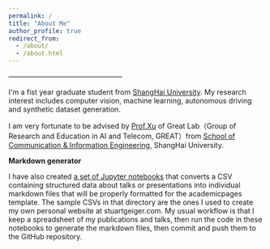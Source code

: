 ```yaml
---
permalink: /
title: "About Me"
author_profile: true
redirect_from: 
  - /about/
  - /about.html
---
```

————————————————


I'm a fist year graduate student from [ShangHai University](https://www.shu.edu.cn/). My research interest includes computer vision,  machine learning, autonomous driving and synthetic dataset generation.

I am very fortunate to be advised by [Prof.Xu](https://www.shu.edu.cn/info/1608/75532.htm) of Great Lab（Group of Research and Education in AI and Telecom, GREAT）from [School of Communication & Information Engineering](https://scie.shu.edu.cn/), ShangHai University. 


**Markdown generator**

I have also created [a set of Jupyter notebooks](https://github.com/academicpages/academicpages.github.io/tree/master/markdown_generator
) that converts a CSV containing structured data about talks or presentations into individual markdown files that will be properly formatted for the academicpages template. The sample CSVs in that directory are the ones I used to create my own personal website at stuartgeiger.com. My usual workflow is that I keep a spreadsheet of my publications and talks, then run the code in these notebooks to generate the markdown files, then commit and push them to the GitHub repository.

